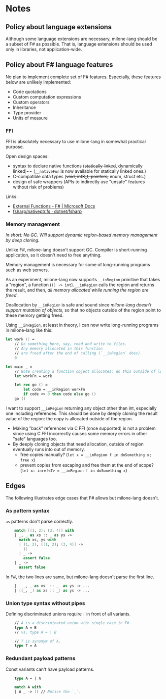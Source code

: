 # Notes

## Policy about language extensions

Although some language extensions are necessary, milone-lang should be a subset of F# as possible. That is, language extensions should be used only in libraries, not application-wide.

## Policy about F# language features

No plan to implement complete set of F# features. Especially, these features below are unlikely implemented:

- Code quotations
- Custom computation expressions
- Custom operators
- Inheritance
- Type provider
- Units of measure

### FFI

FFI is absolutely necessary to use milone-lang in somewhat practical purpose.

Open design spaces:

- syntax to declare native functions (~~statically linked~~, dynamically linked)~~ (`__nativeFun` is now available for statically linked ones.)
- C-compatible data types (~~void, int8_t, pointers,~~ enum, struct etc.)
- design of safe wrappers (APIs to indirectly use "unsafe" features without risk of problems)

Links:

- [External Functions - F# | Microsoft Docs](https://docs.microsoft.com/en-us/dotnet/fsharp/language-reference/functions/external-functions)
- [fsharp/nativeptr.fs · dotnet/fsharp](https://github.com/dotnet/fsharp/blob/ec5bad3a391357e03ff2286a264f0e4faf7d840d/src/fsharp/FSharp.Core/nativeptr.fs)

### Memory management

*In short: No GC. Will support dynamic region-based memory management by deep cloning.*

Unlike F#, milone-lang doesn't support GC.
Compiler is short-running application, so it doesn't need to free anything.

Memory management is necessary for some of long-running programs such as web servers.

As an experiment, milone-lang now supports `__inRegion` primitive that takes a "region", a function (`() -> int`).
`__inRegion` calls the region and returns the result, and then, *all memory allocated while running the region are freed*.

Deallocation by `__inRegion` is safe and sound since *milone-lang doesn't support mutation of objects*,
so that no objects outside of the region point to these memory getting freed.

Using `__inRegion`, at least in theory, I can now write long-running programs in milone-lang like this:

```fs
let work () =
    // Do something here, say, read and write to files.
    // Any memory allocated in this function
    // are freed after the end of calling (`__inRegion` does).
    0

let main _ =
    // Note creating a function object allocates: do this outside of loop.
    let workFn = work

    let rec go () =
        let code = __inRegion workFn
        if code <> 0 then code else go ()
    go ()
```

I want to support `__inRegion` returning any object other than int, especially one including references.
This should be done by deeply cloning the result value of the region: the copy is allocated outside of the region.

- Making "back" references via C FFI (once supported) is not a problem since using C FFI incorrectly causes some memory errors in other "safe" languages too.
- By deeply cloning objects that need allocation, outside of region eventually runs into out of memory.
    - free copies manually? (`let x = __inRegion f in doSomething x; free x`)
    - prevent copies from escaping and free them at the end of scope? (`let x: inref<T> = __inRegion f in doSomething x`)

## Edges

The following illustrates edge cases that F# allows but milone-lang doesn't.

### As pattern syntax

`as` patterns don't parse correctly.

```fs
    match [(1, 2); (3, 4)] with
    | _, _ as xs :: _ as ys ->
      match xs, ys with
      | (1, 2), [(1, 2); (3, 4)] ->
        ()
      | _ ->
        assert false
    | _ ->
      assert false
```

In F#, the two lines are same, but milone-lang doesn't parse the first line.

```fsharp
    |   _, _ as xs  :: _  as ys -> ...
    | ((_, _) as xs :: _) as ys -> ...
```

### Union type syntax without pipes

Defining discriminated unions require `|` in front of all variants.

```fs
    // A is a discriminated union with single case in F#.
    type A = B
    // vs. type A = | B

    // T is synonym of A.
    type T = A
```

### Redundant payload patterns

Const variants can't have payload patterns.

```fs
    type A = | A

    match A with
    | A _ -> () // Notice the `_`.
```
